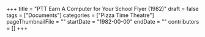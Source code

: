 +++
title = "PTT Earn A Computer for Your School Flyer (1982)"
draft = false
tags = ["Documents"]
categories = ["Pizza Time Theatre"]
pageThumbnailFile = ""
startDate = "1982-00-00"
endDate = ""
contributors = []
+++
